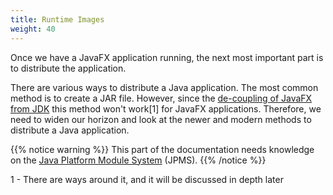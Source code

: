 ```yaml
---
title: Runtime Images
weight: 40
---
```


Once we have a JavaFX application running, the next most important part is to distribute the application.

There are various ways to distribute a Java application. The most common method is to create a JAR file.
However, since the [de-coupling of JavaFX from JDK](https://blogs.oracle.com/java-platform-group/the-future-of-javafx-and-other-java-client-roadmap-updates)
this method won't work[1] for JavaFX applications.
Therefore, we need to widen our horizon and look at the newer and modern methods to distribute a Java application.

{{% notice warning %}}
This part of the documentation needs knowledge on the [Java Platform Module System](https://cr.openjdk.java.net/~mr/jigsaw/spec/) (JPMS).
{{% /notice %}}

1 - There are ways around it, and it will be discussed in depth later